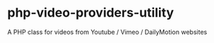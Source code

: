 php-video-providers-utility
===========================

A PHP class for videos from Youtube / Vimeo / DailyMotion websites
